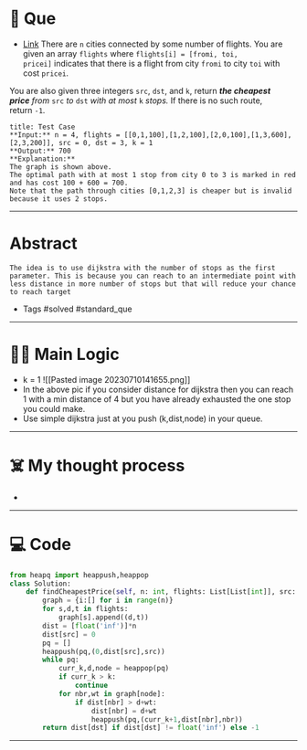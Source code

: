 # 🧩 Que
- [Link](https://leetcode.com/problems/cheapest-flights-within-k-stops/)
There are `n` cities connected by some number of flights. You are given an array `flights` where `flights[i] = [fromi, toi, pricei]` indicates that there is a flight from city `fromi` to city `toi` with cost `pricei`.

You are also given three integers `src`, `dst`, and `k`, return _**the cheapest price** from_ `src` _to_ `dst` _with at most_ `k` _stops._ If there is no such route, return `-1`.
```ad-question
title: Test Case
**Input:** n = 4, flights = [[0,1,100],[1,2,100],[2,0,100],[1,3,600],[2,3,200]], src = 0, dst = 3, k = 1
**Output:** 700
**Explanation:**
The graph is shown above.
The optimal path with at most 1 stop from city 0 to 3 is marked in red and has cost 100 + 600 = 700.
Note that the path through cities [0,1,2,3] is cheaper but is invalid because it uses 2 stops.
```

---
# Abstract
```ad-abstract
The idea is to use dijkstra with the number of stops as the first parameter. This is because you can reach to an intermediate point with less distance in more number of stops but that will reduce your chance to reach target
```

- Tags #solved #standard_que 
--- 
# 🕵️‍♂️ Main Logic
- k = 1 ![[Pasted image 20230710141655.png]]
- In the above pic if you consider distance for dijkstra then you can reach 1 with a min distance of 4 but you have already exhausted the one stop you could make.
- Use simple dijkstra just at you push (k,dist,node) in your queue.

---
# ☠️ My thought process
- 
---

# 💻 Code
```python
from heapq import heappush,heappop
class Solution:
    def findCheapestPrice(self, n: int, flights: List[List[int]], src: int, dst: int, k: int) -> int:
        graph = {i:[] for i in range(n)}
        for s,d,t in flights:
            graph[s].append((d,t))
        dist = [float('inf')]*n
        dist[src] = 0
        pq = []
        heappush(pq,(0,dist[src],src))
        while pq:
            curr_k,d,node = heappop(pq)
            if curr_k > k:
                continue
            for nbr,wt in graph[node]:
                if dist[nbr] > d+wt:
                    dist[nbr] = d+wt
                    heappush(pq,(curr_k+1,dist[nbr],nbr))
        return dist[dst] if dist[dst] != float('inf') else -1
```
---
